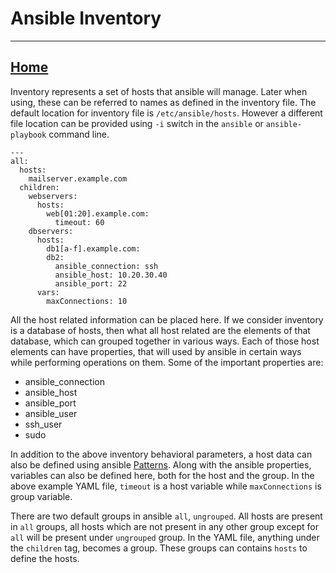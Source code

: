 # Ansible Inventory
---
<strong><a href="../README.MD" title="Go back to ansible directory">Home</a></strong>
---
Inventory represents a set of hosts that ansible will manage. Later when using, these can be referred to names as defined in the inventory file. The default location for inventory file is `/etc/ansible/hosts`. However a different file location can be provided using `-i` switch in the `ansible` or `ansible-playbook` command line.

```
---
all:
  hosts:
    mailserver.example.com
  children:
    webservers:
      hosts:
        web[01:20].example.com:
          timeout: 60
    dbservers:
      hosts:
        db1[a-f].example.com:
        db2:
          ansible_connection: ssh
          ansible_host: 10.20.30.40
          ansible_port: 22
      vars:
        maxConnections: 10

```

All the host related information can be placed here. If we consider inventory is a database of hosts, then what all host related are the elements of that database, which can grouped together in various ways. Each of those host elements can have properties, that will used by ansible in certain ways while performing operations on them. Some of the important properties are:
* ansible_connection
* ansible_host
* ansible_port
* ansible_user
* ssh_user
* sudo

In addition to the above inventory behavioral parameters, a host data can also be defined using ansible <a href="./Patterns.MD" title="Various ways to define patterns which will be expanded while executing playbooks">Patterns</a>. Along with the ansible properties, variables can also be defined here, both for the host and the group. In the above example YAML file, `timeout` is a host variable while `maxConnections` is group variable.

There are two default groups in ansible `all`, `ungrouped`. All hosts are present in `all` groups, all hosts which are not present in any other group except for `all` will be present under `ungrouped` group. In the YAML file, anything under the `children` tag, becomes a group. These groups can contains `hosts` to define the hosts.
